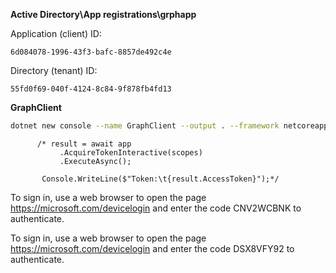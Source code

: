 **Active Directory\App registrations\grphapp**

Application (client) ID:

```
6d084078-1996-43f3-bafc-8857de492c4e
```


Directory (tenant) ID:

```
55fd0f69-040f-4124-8c84-9f878fb4fd13
```



**GraphClient**

```bash
dotnet new console --name GraphClient --output . --framework netcoreapp3.1
```



 ```
       /* result = await app
            .AcquireTokenInteractive(scopes)
            .ExecuteAsync();

        Console.WriteLine($"Token:\t{result.AccessToken}");*/

 ```

To sign in, use a web browser to open the page https://microsoft.com/devicelogin and enter the code CNV2WCBNK to authenticate.

To sign in, use a web browser to open the page https://microsoft.com/devicelogin and enter the code DSX8VFY92 to authenticate.
